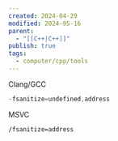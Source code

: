 ```yaml
---
created: 2024-04-29
modified: 2024-05-16
parent:
  - "[[C++|C++]]"
publish: true
tags:
  - computer/cpp/tools
---
```

Clang/GCC
```cpp
-fsanitize=undefined,address
```

MSVC
```
/fsanitize=address
```